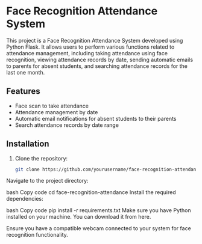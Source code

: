 # Face Recognition Attendance System
This project is a Face Recognition Attendance System developed using Python Flask. It allows users to perform various functions related to attendance management, including taking attendance using face recognition, viewing attendance records by date, sending automatic emails to parents for absent students, and searching attendance records for the last one month.


## Features
- Face scan to take attendance
- Attendance management by date
- Automatic email notifications for absent students to their parents
- Search attendance records by date range


## Installation
1. Clone the repository:
   ```bash
   git clone https://github.com/yourusername/face-recognition-attendance.git
Navigate to the project directory:

bash Copy code cd face-recognition-attendance Install the required dependencies:

bash Copy code pip install -r requirements.txt Make sure you have Python installed on your machine. You can download it from here.

Ensure you have a compatible webcam connected to your system for face recognition functionality.

